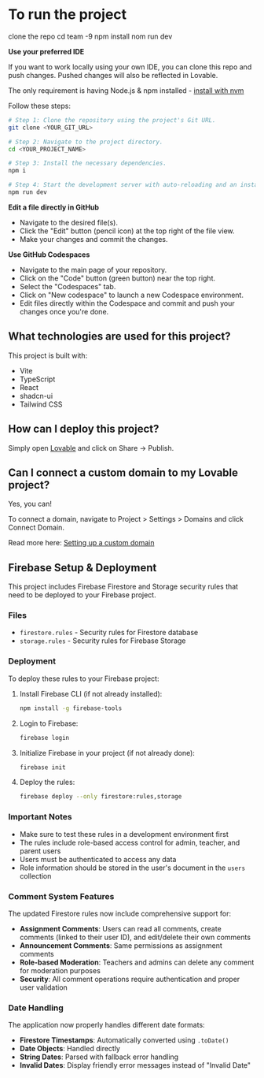 # To run the project


clone the repo
cd team -9
npm install
nom run dev

**Use your preferred IDE**

If you want to work locally using your own IDE, you can clone this repo and push changes. Pushed changes will also be reflected in Lovable.

The only requirement is having Node.js & npm installed - [install with nvm](https://github.com/nvm-sh/nvm#installing-and-updating)

Follow these steps:

```sh
# Step 1: Clone the repository using the project's Git URL.
git clone <YOUR_GIT_URL>

# Step 2: Navigate to the project directory.
cd <YOUR_PROJECT_NAME>

# Step 3: Install the necessary dependencies.
npm i

# Step 4: Start the development server with auto-reloading and an instant preview.
npm run dev
```

**Edit a file directly in GitHub**

- Navigate to the desired file(s).
- Click the "Edit" button (pencil icon) at the top right of the file view.
- Make your changes and commit the changes.

**Use GitHub Codespaces**

- Navigate to the main page of your repository.
- Click on the "Code" button (green button) near the top right.
- Select the "Codespaces" tab.
- Click on "New codespace" to launch a new Codespace environment.
- Edit files directly within the Codespace and commit and push your changes once you're done.

## What technologies are used for this project?

This project is built with:

- Vite
- TypeScript
- React
- shadcn-ui
- Tailwind CSS

## How can I deploy this project?

Simply open [Lovable](https://lovable.dev/projects/da22fca9-ed3c-48a1-ab25-bf0c12718bdf) and click on Share -> Publish.

## Can I connect a custom domain to my Lovable project?

Yes, you can!

To connect a domain, navigate to Project > Settings > Domains and click Connect Domain.

Read more here: [Setting up a custom domain](https://docs.lovable.dev/tips-tricks/custom-domain#step-by-step-guide)

## Firebase Setup & Deployment

This project includes Firebase Firestore and Storage security rules that need to be deployed to your Firebase project.

### Files

- `firestore.rules` - Security rules for Firestore database
- `storage.rules` - Security rules for Firebase Storage

### Deployment

To deploy these rules to your Firebase project:

1. Install Firebase CLI (if not already installed):
   ```bash
   npm install -g firebase-tools
   ```

2. Login to Firebase:
   ```bash
   firebase login
   ```

3. Initialize Firebase in your project (if not already done):
   ```bash
   firebase init
   ```

4. Deploy the rules:
   ```bash
   firebase deploy --only firestore:rules,storage
   ```

### Important Notes

- Make sure to test these rules in a development environment first
- The rules include role-based access control for admin, teacher, and parent users
- Users must be authenticated to access any data
- Role information should be stored in the user's document in the `users` collection

### Comment System Features

The updated Firestore rules now include comprehensive support for:

- **Assignment Comments**: Users can read all comments, create comments (linked to their user ID), and edit/delete their own comments
- **Announcement Comments**: Same permissions as assignment comments
- **Role-based Moderation**: Teachers and admins can delete any comment for moderation purposes
- **Security**: All comment operations require authentication and proper user validation

### Date Handling

The application now properly handles different date formats:

- **Firestore Timestamps**: Automatically converted using `.toDate()`
- **Date Objects**: Handled directly
- **String Dates**: Parsed with fallback error handling
- **Invalid Dates**: Display friendly error messages instead of "Invalid Date"
